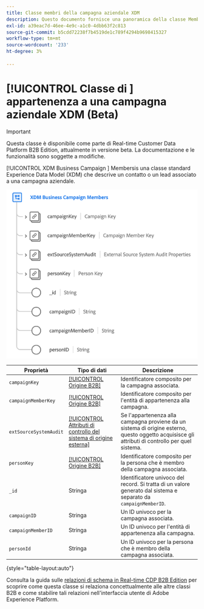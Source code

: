 ```yaml
---
title: Classe membri della campagna aziendale XDM
description: Questo documento fornisce una panoramica della classe Membri di Business Campaign XDM in Experience Data Model (XDM).
exl-id: a39eac7d-46ee-4e9c-a1c0-4dbb63f2c813
source-git-commit: b5cdd72238f7b4519de1c789f4294b9698415327
workflow-type: tm+mt
source-wordcount: '233'
ht-degree: 3%

---
```


# [!UICONTROL Classe di ] appartenenza a una campagna aziendale XDM (Beta)

>[!IMPORTANT]
>
>Questa classe è disponibile come parte di Real-time Customer Data Platform B2B Edition, attualmente in versione beta. La documentazione e le funzionalità sono soggette a modifiche.

[!UICONTROL XDM Business Campaign ] Membersis una classe standard Experience Data Model (XDM) che descrive un contatto o un lead associato a una campagna aziendale.

![](../../images/classes/b2b/business-campaign-members.png)

| Proprietà | Tipo di dati | Descrizione |
| --- | --- | --- |
| `campaignKey` | [[!UICONTROL Origine B2B]](../../data-types/b2b-source.md) | Identificatore composito per la campagna associata. |
| `campaignMemberKey` | [[!UICONTROL Origine B2B]](../../data-types/b2b-source.md) | Identificatore composito per l&#39;entità di appartenenza alla campagna. |
| `extSourceSystemAudit` | [[!UICONTROL Attributi di controllo del sistema di origine esterna]](../../data-types/external-source-system-audit-attributes.md) | Se l&#39;appartenenza alla campagna proviene da un sistema di origine esterno, questo oggetto acquisisce gli attributi di controllo per quel sistema. |
| `personKey` | [[!UICONTROL Origine B2B]](../../data-types/b2b-source.md) | Identificatore composito per la persona che è membro della campagna associata. |
| `_id` | Stringa | Identificatore univoco del record. Si tratta di un valore generato dal sistema e separato da `campaignMemberID`. |
| `campaignID` | Stringa | Un ID univoco per la campagna associata. |
| `campaignMemberID` | Stringa | Un ID univoco per l&#39;entità di appartenenza alla campagna. |
| `personId` | Stringa | Un ID univoco per la persona che è membro della campagna associata. |

{style=&quot;table-layout:auto&quot;}

Consulta la guida sulle [relazioni di schema in Real-time CDP B2B Edition](../../tutorials/relationship-b2b.md) per scoprire come questa classe si relaziona concettualmente alle altre classi B2B e come stabilire tali relazioni nell&#39;interfaccia utente di Adobe Experience Platform.
